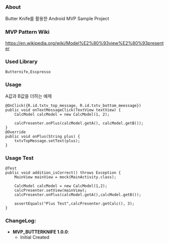 

### About 
Butter Knife를 활용한 Android MVP Sample Project

### MVP Pattern Wiki 
https://en.wikipedia.org/wiki/Model%E2%80%93view%E2%80%93presenter


### Used Library
```
Butternife,Esspresso
```


### Usage
A값과 B값을 더하는 예제
```
@OnClick({R.id.txtv_top_message, R.id.txtv_bottom_meessage})
public void onTextMessageClick(TextView textView) {
    CalcModel calcModel = new CalcModel(1, 2);

    calcPresenter.onPlus(calcModel.getA(), calcModel.getB());
}
@Override
public void onPlus(String plus) {
    txtvTopMessage.setText(plus);
}
```

### Usage Test
```
@Test
public void addition_isCorrect() throws Exception {
    MainView mainView = mock(MainActivity.class);

    CalcModel calcModel = new CalcModel(1,2);
    calcPresenter.setView(mainView);
    calcPresenter.onPlus(calcModel.getA(),calcModel.getB());

    assertEquals("Plus Test",calcPresenter.getCalc(), 3);
}
```

### ChangeLog: 

- **MVP_BUTTERKNIFE 1.0.0**:
	- Initial Created  
	



